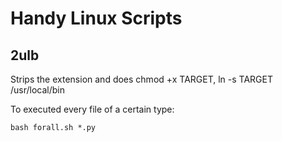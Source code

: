 # Handy Linux Scripts
## 2ulb
Strips the extension and does chmod +x TARGET, ln -s TARGET /usr/local/bin

To executed every file of a certain type:

`bash forall.sh *.py`
